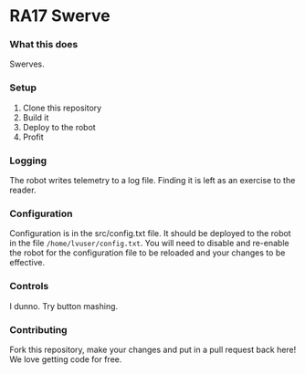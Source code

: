 # RA17 Swerve
### What this does
Swerves.

### Setup
1. Clone this repository
2. Build it
3. Deploy to the robot
4. Profit

### Logging
The robot writes telemetry to a log file. Finding it is left as an exercise 
to the reader.

### Configuration
Configuration is in the src/config.txt file. It should be deployed to the robot
in the file `/home/lvuser/config.txt`. You will need to disable and re-enable 
the robot for the configuration file to be reloaded and your changes to be
effective.

### Controls
I dunno. Try button mashing.

### Contributing
Fork this repository, make your changes and put in a pull request back here!
We love getting code for free.
